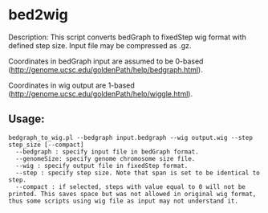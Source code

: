 # bed2wig

Description: This script converts bedGraph to fixedStep wig format with defined step size. Input file may be compressed as .gz.

Coordinates in bedGraph input are assumed to be 0-based (http://genome.ucsc.edu/goldenPath/help/bedgraph.html).

Coordinates in wig output are 1-based (http://genome.ucsc.edu/goldenPath/help/wiggle.html). 

## Usage: 
    bedgraph_to_wig.pl --bedgraph input.bedgraph --wig output.wig --step step_size [--compact]
      --bedgraph : specify input file in bedGraph format.
      --genomeSize: specify genome chromosome size file.
      --wig : specify output file in fixedStep format.
      --step : specify step size. Note that span is set to be identical to step.
      --compact : if selected, steps with value equal to 0 will not be printed. This saves space but was not allowed in original wig format, thus some scripts using wig file as input may not understand it.
